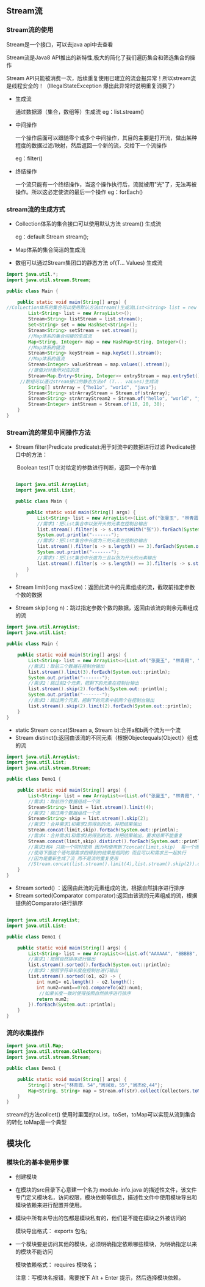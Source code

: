 

## Stream流

### Stream流的使用

Stream是一个接口，可以去java api中去查看

Stream流是Java8 API推出的新特性,极大的简化了我们遍历集合和筛选集合的操作

Stream API只能被消费一次，后续重复使用已建立的流会报异常！所以stream流是线程安全的！（IllegalStateException  爆出此异常时说明重复消费了）

- 生成流

  通过数据源（集合，数组等）生成流
  eg：list.stream()

- 中间操作 

  一个操作后面可以跟随零个或多个中间操作，其目的主要是打开流，做出某种程度的数据过滤/映射，然后返回一个新的流，交给下一个流操作

  eg：filter()

- 终结操作

  一个流只能有一个终结操作，当这个操作执行后，流就被用"光"了，无法再被操作。所以这必定使流的最后一个操作
  eg：forEach()

### stream流的生成方式

- Collection体系的集合接口可以使用默认方法 stream()  生成流

  eg：default Stream<E> stream();

- Map体系的集合简洁的生成流
- 数组可以通过Stream集团口的静态方法 of(T... Values) 生成流

```java
import java.util.*;
import java.util.stream.Stream;

public class Main {

    public static void main(String[] args) {
//ColLection体系的集合可以使用默认方法stream()生成流List<String> list = new ArrayList<String>();
        List<String> list = new ArrayList<>();
        Stream<String> listStream = list.stream();
        Set<String> set = new HashSet<String>();
        Stream<String> setStream = set.stream();
        //Map体系的集合间接的生成流
        Map<String, Integer> map = new HashMap<String, Integer>();
        //Map体系的键流
        Stream<String> keyStream = map.keySet().stream();
        //Map体系的值流
        Stream<Integer> valueStream = map.values().stream();
        //键值对对象所对应的流
        Stream<Map.Entry<String, Integer>> entryStream = map.entrySet().stream();
   	 //数组可以通过stream接口的静态方法of (T... vaLues)生成流
        String[] strArray = {"he11o", "wor1d", "java"};
        Stream<String> strArrayStream = Stream.of(strArray);
        Stream<String> strArrayStream2 = Stream.of("hello", "world", "java");
        Stream<Integer> intStream = Stream.of(10, 20, 30);
    }
}

```

### Stream流的常见中间操作方法

- Stream<T> filter(Predicate predicate):用于对流中的数据进行过滤
  		Predicate接口中的方法：

  ​			Boolean test(T t):对给定的参数进行判断，返回一个布尔值

  ```java
  
  import java.util.ArrayList;
  import java.util.List;
  
  public class Main {
  
      public static void main(String[] args) {
          List<String> list = new ArrayList<>(List.of("张曼玉", "林青霞", "王祖贤", "柳岩", "张敏", "张无忌"));
          //需求1：把list集合中以张开头的元素在控制台输出
          list.stream().filter(s -> s.startsWith("张")).forEach(System.out::println);
          System.out.println("-------");
          //需求2：把list集合中长度为三的元素在控制台输出
          list.stream().filter(s -> s.length() == 3).forEach(System.out::println);
          System.out.println("-------");
          //需求3：把list集合中长度为三且以张为开头的元素输出
          list.stream().filter(s -> s.length() == 3).filter(s -> s.startsWith("张")).forEach(System.out::println);
      }
  }
  
  
  ```

- Stream<T> limit(long maxSize)：返回此流中的元素组成的流，截取前指定参数个数的数据

- Stream<T> skip(long n)：跳过指定参数个数的数据，返回由该流的剩余元素组成的流

```java
import java.util.ArrayList;
import java.util.List;

public class Main {

    public static void main(String[] args) {
        List<String> list = new ArrayList<>(List.of("张曼玉", "林青霞", "王祖贤", "柳岩", "张敏", "张无忌"));
        //需求1：取前三个数据在控制台输出
        list.stream().limit(3).forEach(System.out::println);
        System.out.println("-------");
        //需求2：跳过前2个元素，把剩下的元素在控制台输出
        list.stream().skip(2).forEach(System.out::println);
        System.out.println("-------");
        //需求3：跳过两个元素，把剩下的元素中前两个在控制台输出
        list.stream().skip(2).limit(2).forEach(System.out::println);
    }
}

```

- static <T> Stream<T> concat(Stream a, Stream b):合并a和b两个流为一个流
- Stream<T> distinct():返回由该流的不同元素（根据Objectequals(Object)）组成的流

```java
import java.util.ArrayList;
import java.util.List;
import java.util.stream.Stream;

public class Demo1 {

    public static void main(String[] args) {
        List<String> list = new ArrayList<>(List.of("张曼玉", "林青霞", "王祖贤", "柳岩", "张敏", "张无忌"));
        //需求1：取前四个数据组成一个流
        Stream<String> limit = list.stream().limit(4);
        //需求2：跳过两个数据组成一个流
        Stream<String> skip = list.stream().skip(2);
        //需求3：合并需求1和需求2的得到的流，并把结果输出
        Stream.concat(limit,skip).forEach(System.out::println);
        //需求4：合并需求1和需求2的得到的流，并把结果输出，要求结果不能重复
        Stream.concat(limit,skip).distinct().forEach(System.out::println);
        //需求3和4 只能一个同时使用 因为均使用到了concat(limit,skip)  每一个流只能够消费一次
        //使用下面这个语句跟需求四得到的结果是相同的 而且可以和需求三一起执行   
        //因为是重新生成了流 而不是流的重复使用
        //Stream.concat(list.stream().limit(4),list.stream().skip(2)).distinct().forEach(System.out::println)
    }
}
```

- Stream<T> sorted()  ：返回由此流的元素组成的流，根据自然排序进行排序
- Stream<T> sorted(Comparator comparator):返回由该流的元素组成的流，根据提供的Comparator进行排序

```java

import java.util.ArrayList;
import java.util.List;

public class Demo1 {

    public static void main(String[] args) {
        List<String> list = new ArrayList<>(List.of("AAAAAA", "BBBBB", "CCCC", "DDD", "EE", "F"));
        //需求1：按照自然排序进行输出
        list.stream().sorted().forEach(System.out::println);
        //需求2：按照字符串长度在控制台进行输出
        list.stream().sorted((o1, o2) -> {
           int num1= o1.length() - o2.length();
           int num2=num1==0?o1.compareTo(o2):num1;
            //如果长度一致时使得按照自然排序进行排序
           return num2;
        }).forEach(System.out::println);
    }
}
```

### 流的收集操作

```java
import java.util.Map;
import java.util.stream.Collectors;
import java.util.stream.Stream;

public class Demo1 {

    public static void main(String[] args) {
        String[] str={"林青霞，54","周润发，55","周杰伦,44"};
        Map<String, String> map = Stream.of(str).collect(Collectors.toMap(s -> s.split("，")[0], s -> s.split("，")[1]));
    }
}

```

stream的方法collcet()  使用时里面的toList，toSet，toMap可以实现从流到集合的转化   toMap是一个典型

## 模块化



### 模块化的基本使用步骤

- 创建模块

- 在模块的src目录下心意建一个名为 module-info.java 的描述性文件，该文件专门定义模块名，访问权限，模块依赖等信息，描述性文件中使用模块导出和模块依赖来进行配置并使用。

- 模块中所有未导出的包都是模块私有的，他们是不能在模块之外被访问的

  模块导出格式：  exports 包名;

- 一个模块要是访问其他的模块，必须明确指定依赖哪些模块，为明确指定以来的模块不能访问

  模块依赖格式： requires 模块名；

  注意：写模块名报错，需要按下 Alt + Enter 提示，然后选择模块依赖。
